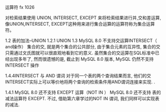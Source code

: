 运算符 fx 1026


对检索结果使用 UNION, INTERSECT, EXCEPT 来将检索结果进行并,交和差运算, 像UNION,INTERSECT, EXCEPT这种用来进行集合运算的运算符称为集合运算符。


1.2 表的加法–UNION
1.2.1 UNION
1.3 MySQL 8.0 不支持交运算INTERSECT（ and操作）
集合的交, 就是两个集合的公共部分, 由于集合元素的互异性, 集合的交只需通过文氏图就可以很直观地看到它的意义.
虽然集合的交运算在SQL标准中已经出现多年了, 然而很遗憾的是, 截止到 MySQL 8.0 版本, MySQL 仍然不支持 INTERSECT 操作

1.4.4INTERSECT 与 AND 谓词
对于同一个表的两个查询结果而言, 他们的交INTERSECT实际上可以等价地将两个查询的检索条件用AND谓词连接来实现.
.



1.4.1 MySQL 8.0 还不支持 EXCEPT 运算（NOT IN ）
MySQL 8.0 还不支持 表的减法运算符 EXCEPT. 不过, 借助第六章学过的NOT IN 谓词, 我们同样可以实现表的减法.

